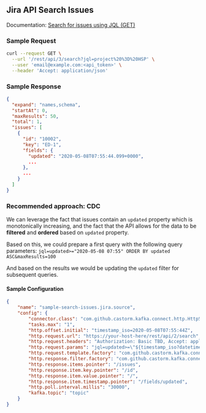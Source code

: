 ## Jira API Search Issues
Documentation: [Search for issues using JQL (GET)](https://developer.atlassian.com/cloud/jira/platform/rest/v3/#api-rest-api-3-search-get)

### Sample Request
```bash
curl --request GET \
  --url '/rest/api/3/search?jql=project%20%3D%20HSP' \
  --user 'email@example.com:<api_token>' \
  --header 'Accept: application/json'
```

### Sample Response
```json
{
  "expand": "names,schema",
  "startAt": 0,
  "maxResults": 50,
  "total": 1,
  "issues": [
    {
      "id": "10002",
      "key": "ED-1",
      "fields": {
        "updated": "2020-05-08T07:55:44.099+0000",
        ...
      },
      ...
    }
  ]
}
```

### Recommended approach: CDC
We can leverage the fact that issues contain an `updated` property which is monotonically increasing, and the fact that 
the API allows for the data to be **filtered** and **ordered** based on `updated` property.

Based on this, we could prepare a first query with the following query parameters:
`jql=updated>="2020-05-08 07:55" ORDER BY updated ASC&maxResults=100`

And based on the results we would be updating the `updated` filter for subsequent queries.

#### Sample Configuration
```json
{
    "name": "sample-search-issues.jira.source",
    "config": {
        "connector.class": "com.github.castorm.kafka.connect.http.HttpSourceConnector",
        "tasks.max": "1",
        "http.offset.initial": "timestamp_iso=2020-05-08T07:55:44Z",
        "http.request.url": "https://your-host-here/rest/api/2/search",
        "http.request.headers": "Authorization: Basic TBD, Accept: application/json",
        "http.request.params": "jql=updated>=\"${timestamp_iso?datetime.iso?string['yyyy/MM/dd HH:mm']}\" ORDER BY updated ASC&maxResults=100",
        "http.request.template.factory": "com.github.castorm.kafka.connect.http.request.offset.freemarker.FreeMarkerOffsetTemplateFactory",
        "http.response.filter.factory": "com.github.castorm.kafka.connect.http.response.OffsetTimestampFilterFactory",
        "http.response.items.pointer": "/issues",
        "http.response.item.key.pointer": "/id",
        "http.response.item.value.pointer": "/",
        "http.response.item.timestamp.pointer": "/fields/updated",
        "http.poll.interval.millis": "30000",
        "kafka.topic": "topic"
    }
}
```
